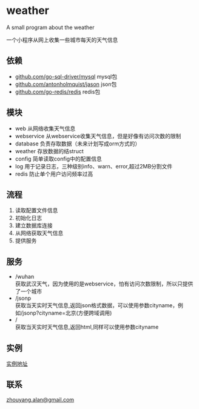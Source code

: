 # weather
A small program about the weather<br>

一个小程序从网上收集一些城市每天的天气信息

## 依赖

* [github.com/go-sql-driver/mysql](http://github.com/go-sql-driver/mysql) mysql包
* [github.com/antonholmquist/jason](http://github.com/antonholmquist/jason) json包
* [github.com/go-redis/redis](http://github.com/go-redis/redis) redis包

## 模块

*   web 从网络收集天气信息
*   webservice 从webservice收集天气信息，但是好像有访问次数的限制
*   database 负责存取数据（未来计划写成orm方式的）
*   weather 存放数据的结struct
*   config 简单读取config中的配置信息
*   log 用于记录日志，三种级别info、warn、error,超过2MB分割文件
*   redis 防止单个用户访问频率过高

## 流程

1. 读取配置文件信息
2. 初始化日志
3. 建立数据库连接
4. 从网络获取天气信息
5. 提供服务

## 服务

* /wuhan <br>
获取武汉天气，因为使用的是webservice，怕有访问次数限制，所以只提供了一个城市
* /jsonp<br>
获取当天实时天气信息,返回json格式数据，可以使用参数cityname，例如/jsonp?cityname=北京(方便跨域调用)
* /<br>
获取当天实时天气信息,返回html,同样可以使用参数cityname

## 实例

[实例地址](http://120.24.64.3)

## 联系

zhouyang.alan@gmail.com